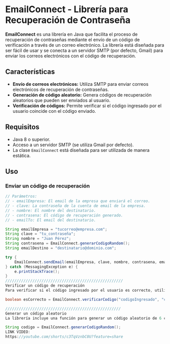 # EmailConnect - Librería para Recuperación de Contraseña

**EmailConnect** es una librería en Java que facilita el proceso de recuperación de contraseñas mediante el envío de un código de verificación a través de un correo electrónico. La librería está diseñada para ser fácil de usar y se conecta a un servidor SMTP (por defecto, Gmail) para enviar los correos electrónicos con el código de recuperación.

## Características

- **Envío de correos electrónicos:** Utiliza SMTP para enviar correos electrónicos de recuperación de contraseñas.
- **Generación de código aleatorio:** Genera códigos de recuperación aleatorios que pueden ser enviados al usuario.
- **Verificación de códigos:** Permite verificar si el código ingresado por el usuario coincide con el código enviado.

## Requisitos

- Java 8 o superior.
- Acceso a un servidor SMTP (se utiliza Gmail por defecto).
- La clase `EmailConnect` está diseñada para ser utilizada de manera estática.

## Uso

### Enviar un código de recuperación

```java
// Parámetros:
// - emailEmpresa: El email de la empresa que enviará el correo.
// - clave: La contraseña de la cuenta de email de la empresa.
// - nombre: El nombre del destinatario.
// - contrasena: El código de recuperación generado.
// - emailTo: El email del destinatario.

String emailEmpresa = "tucorreo@empresa.com";
String clave = "tu_contraseña";
String nombre = "Juan Pérez";
String contrasena = EmailConnect.generarCodigoRandom();
String emailDestino = "destinatario@dominio.com";

try {
    EmailConnect.sendEmail(emailEmpresa, clave, nombre, contrasena, emailDestino);
} catch (MessagingException e) {
    e.printStackTrace();
}
////////////////////////////////////////////////////
Verificar un código de recuperación
Para verificar si el código ingresado por el usuario es correcto, utiliza el siguiente método:

boolean esCorrecto = EmailConnect.verificarCodigo("codigoIngresado", "codigoOriginal");

///////////////////////////////////////////////////
Generar un código aleatorio
La librería incluye una función para generar un código aleatorio de 6 caracteres, utilizando letras y números:

String codigo = EmailConnect.generarCodigoRandom();
LINK VIDEO:
https://youtube.com/shorts/c3TqVznbC0U?feature=share
